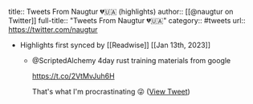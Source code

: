 title:: Tweets From Naugtur 💔🇺🇦 (highlights)
author:: [[@naugtur on Twitter]]
full-title:: "Tweets From Naugtur 💔🇺🇦"
category:: #tweets
url:: https://twitter.com/naugtur

- Highlights first synced by [[Readwise]] [[Jan 13th, 2023]]
	- @ScriptedAlchemy 4day rust training materials from google
	  
	  https://t.co/2VtMvJuh6H
	  
	  That's what I'm procrastinating 😜 ([View Tweet](https://twitter.com/naugtur/status/1613795249821782016))